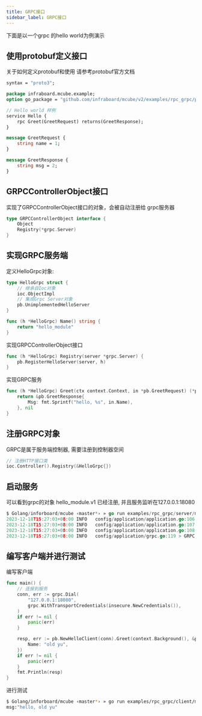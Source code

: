 ```yaml
---
title: GRPC接口
sidebar_label: GRPC接口
---
```


下面是以一个grpc 的hello world为例演示


## 使用protobuf定义接口

关于如何定义protobuf和使用 请参考protobuf官方文档

```proto
syntax = "proto3";

package infraboard.mcube.example;
option go_package = "github.com/infraboard/mcube/v2/examples/rpc_grpc/pb";

// Hello world 样例
service Hello {
    rpc Greet(GreetRequest) returns(GreetResponse);
}

message GreetRequest {
    string name = 1;
}

message GreetResponse {
    string msg = 2;
}
```


## GRPCControllerObject接口

实现了GRPCControllerObject接口的对象，会被自动注册给 grpc服务器

```go
type GRPCControllerObject interface {
	Object
	Registry(*grpc.Server)
}
```

## 实现GRPC服务端

定义HelloGrpc对象: 
```go
type HelloGrpc struct {
	// 继承自Ioc对象
	ioc.ObjectImpl
	// 集成Grpc Server对象
	pb.UnimplementedHelloServer
}

func (h *HelloGrpc) Name() string {
	return "hello_module"
}
```

实现GRPCControllerObject接口
```go
func (h *HelloGrpc) Registry(server *grpc.Server) {
	pb.RegisterHelloServer(server, h)
}

```

实现GRPC服务
```go
func (h *HelloGrpc) Greet(ctx context.Context, in *pb.GreetRequest) (*pb.GreetResponse, error) {
	return &pb.GreetResponse{
		Msg: fmt.Sprintf("hello, %s", in.Name),
	}, nil
}
```


## 注册GRPC对象

GRPC是属于服务端控制器, 需要注册到控制器空间

```go
// 注册HTTP接口类
ioc.Controller().Registry(&HelloGrpc{})
```


##  启动服务

可以看到grpc的对象 hello_module.v1 已经注册, 并且服务监听在127.0.0.1:18080
```go
$ Golang/inforboard/mcube ‹master*› » go run examples/rpc_grpc/server/main.go 
2023-12-18T15:27:03+08:00 INFO   config/application/application.go:106 > loaded configs: [log.v1 app.v1] component:APPLICATION
2023-12-18T15:27:03+08:00 INFO   config/application/application.go:107 > loaded controllers: [hello_module.v1] component:APPLICATION
2023-12-18T15:27:03+08:00 INFO   config/application/application.go:108 > loaded apis: [] component:APPLICATION
2023-12-18T15:27:03+08:00 INFO   config/application/grpc.go:119 > GRPC 服务监听地址: 127.0.0.1:18080 component:GRPC
```

## 编写客户端并进行测试

编写客户端
```go
func main() {
	// 连接到服务
	conn, err := grpc.Dial(
		"127.0.0.1:18080",
		grpc.WithTransportCredentials(insecure.NewCredentials()),
	)
	if err != nil {
		panic(err)
	}

	resp, err := pb.NewHelloClient(conn).Greet(context.Background(), &pb.GreetRequest{
		Name: "old yu",
	})
	if err != nil {
		panic(err)
	}
	fmt.Println(resp)
}
```

进行测试
```sh
$ Golang/inforboard/mcube ‹master*› » go run examples/rpc_grpc/client/main.go                                                                                            1 ↵
msg:"hello, old yu"
```